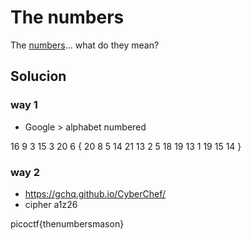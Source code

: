 # The numbers

The [numbers](https://jupiter.challenges.picoctf.org/static/f209a32253affb6f547a585649ba4fda/the_numbers.png)... what do they mean?

## Solucion
### way 1
- Google > alphabet numbered

16 9 3 15 3 20 6 { 20 8 5 14 21 13 2 5 18 19 13 1 19 15 14 }

### way 2
- https://gchq.github.io/CyberChef/
- cipher a1z26

picoctf{thenumbersmason}